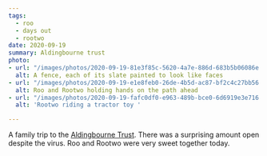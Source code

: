 ```yaml
---
tags:
  - roo
  - days out
  - rootwo 
date: 2020-09-19
summary: Aldingbourne trust
photo:
- url: "/images/photos/2020-09-19-81e3f85c-5620-4a7e-886d-683b5b06086e.jpeg"
  alt: A fence, each of its slate painted to look like faces
- url: "/images/photos/2020-09-19-e1e8feb0-26de-4b5d-ac87-bf2c4c27bb56.jpeg"
  alt: Roo and Rootwo holding hands on the path ahead
- url: "/images/photos/2020-09-19-fafc0df0-e963-489b-bce0-6d6919e3e716.jpeg"
  alt: 'Rootwo riding a tractor toy '

---
```

A family trip to the [Aldingbourne Trust](https://www.aldingbournetrust.org). There was a surprising amount open despite the virus. Roo and Rootwo were very sweet together today. 